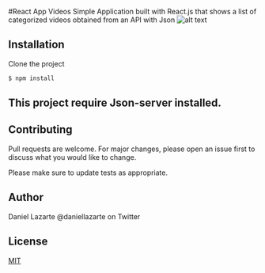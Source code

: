 #React App Videos
Simple Application built with React.js that shows a list of categorized videos obtained from an API with Json
![alt text](//i.imgur.com/9KrLLuG.png)

## Installation
Clone the project
```sh
$ npm install
```

## This project require Json-server installed.

## Contributing
Pull requests are welcome. For major changes, please open an issue first to discuss what you would like to change.

Please make sure to update tests as appropriate.

## Author
Daniel Lazarte @daniellazarte on Twitter

## License
[MIT](https://choosealicense.com/licenses/mit/)